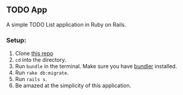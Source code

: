 ## TODO App

A simple TODO List application in Ruby on Rails.

### Setup:

1. Clone [this repo](https://github.com/raichur/rails-todo.git)
2. `cd` into the directory.
3. Run `bundle` in the terminal. Make sure you have [bundler](http://bundler.io/) installed.
4. Run `rake db:migrate`.
5. Run `rails s`.
6. Be amazed at the simplicity of this application.
